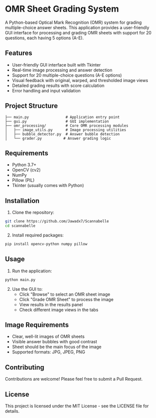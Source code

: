 # OMR Sheet Grading System

A Python-based Optical Mark Recognition (OMR) system for grading multiple-choice answer sheets. This application provides a user-friendly GUI interface for processing and grading OMR sheets with support for 20 questions, each having 5 options (A-E).

## Features

- User-friendly GUI interface built with Tkinter
- Real-time image processing and answer detection
- Support for 20 multiple-choice questions (A-E options)
- Visual feedback with original, warped, and thresholded image views
- Detailed grading results with score calculation
- Error handling and input validation

## Project Structure

```
├── main.py                 # Application entry point
├── gui.py                  # GUI implementation
├── omr_processing/         # Core OMR processing modules
│   ├── image_utils.py      # Image processing utilities
│   ├── bubble_detector.py  # Answer bubble detection
│   └── grader.py          # Answer grading logic
```

## Requirements

- Python 3.7+
- OpenCV (cv2)
- NumPy
- Pillow (PIL)
- Tkinter (usually comes with Python)

## Installation

1. Clone the repository:

```bash
git clone https://github.com/Jawadx7/Scannabelle
cd scannabelle
```

2. Install required packages:

```bash
pip install opencv-python numpy pillow
```

## Usage

1. Run the application:

```bash
python main.py
```

2. Use the GUI to:
   - Click "Browse" to select an OMR sheet image
   - Click "Grade OMR Sheet" to process the image
   - View results in the results panel
   - Check different image views in the tabs

## Image Requirements

- Clear, well-lit images of OMR sheets
- Visible answer bubbles with good contrast
- Sheet should be the main focus of the image
- Supported formats: JPG, JPEG, PNG

## Contributing

Contributions are welcome! Please feel free to submit a Pull Request.

## License

This project is licensed under the MIT License - see the LICENSE file for details.
